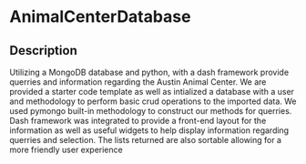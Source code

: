 # AnimalCenterDatabase
[](dashboard.png)

## Description

Utilizing a MongoDB database and python, with a dash framework provide querries and information regarding the Austin Animal Center. We are provided a starter code template as well as intialized a database with a user and methodology to perform basic crud operations to the imported data. We used pymongo built-in methodology to construct our methods for querries. Dash framework was integrated to provide a front-end layout for the information as well as useful widgets to help display information regarding querries and selection. The lists returned are also sortable allowing for a more friendly user experience

